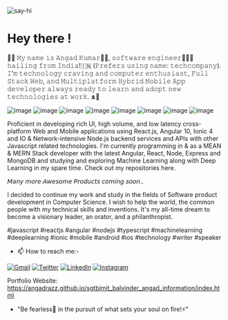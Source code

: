 ![say-hi](https://user-images.githubusercontent.com/38580123/190860440-ff83c1da-4d8e-4c91-898d-0b3de5890a10.gif)
# Hey there !

🐺🎃  𝙼𝚢 𝚗𝚊𝚖𝚎 𝚒𝚜 𝙰𝚗𝚐𝚊𝚍 𝙺𝚞𝚖𝚊𝚛👨🏻, 𝚜𝚘𝚏𝚝𝚠𝚊𝚛𝚎 𝚎𝚗𝚐𝚒𝚗𝚎𝚎𝚛👨🏻‍💻 𝚑𝚊𝚒𝚕𝚒𝚗𝚐 𝚏𝚛𝚘𝚖 𝙸𝚗𝚍𝚒𝚊!🇮🇳 (𝙿𝚛𝚎𝚏𝚎𝚛𝚜 𝚞𝚜𝚒𝚗𝚐 𝚗𝚊𝚖𝚎: 𝚝𝚎𝚌𝚑𝚌𝚘𝚖𝚙𝚊𝚗𝚢). 𝙸'𝚖 𝚝𝚎𝚌𝚑𝚗𝚘𝚕𝚘𝚐𝚢 𝚌𝚛𝚊𝚟𝚒𝚗𝚐 𝚊𝚗𝚍 𝚌𝚘𝚖𝚙𝚞𝚝𝚎𝚛 𝚎𝚗𝚝𝚑𝚞𝚜𝚒𝚊𝚜𝚝, 𝙵𝚞𝚕𝚕 𝚂𝚝𝚊𝚌𝚔 𝚆𝚎𝚋, 𝚊𝚗𝚍 𝙼𝚞𝚕𝚝𝚒𝚙𝚕𝚊𝚝𝚏𝚘𝚛𝚖 𝙷𝚢𝚋𝚛𝚒𝚍 𝙼𝚘𝚋𝚒𝚕𝚎 𝙰𝚙𝚙 𝚍𝚎𝚟𝚎𝚕𝚘𝚙𝚎𝚛 𝚊𝚕𝚠𝚊𝚢𝚜 𝚛𝚎𝚊𝚍𝚢 𝚝𝚘 𝚕𝚎𝚊𝚛𝚗 𝚊𝚗𝚍 𝚊𝚍𝚘𝚙𝚝 𝚗𝚎𝚠 𝚝𝚎𝚌𝚑𝚗𝚘𝚕𝚘𝚐𝚒𝚎𝚜 𝚊𝚝 𝚠𝚘𝚛𝚔.  ♝🍓

![image](https://img.shields.io/badge/JavaScript-F7DF1E?style=for-the-badge&logo=javascript&logoColor=black) 
![image](https://img.shields.io/badge/TypeScript-007ACC?style=for-the-badge&logo=typescript&logoColor=white) 
![image](https://img.shields.io/badge/Angular-DD0031?style=for-the-badge&logo=angular&logoColor=white) 
![image](https://img.shields.io/badge/React-20232A?style=for-the-badge&logo=react&logoColor=61DAFB) 
![image](https://img.shields.io/badge/Node.js-43853D?style=for-the-badge&logo=node-dot-js&logoColor=white) 
![image](https://img.shields.io/badge/HTML5-E34F26?style=for-the-badge&logo=html5&logoColor=white) 
![image](https://img.shields.io/badge/CSS-239120?&style=for-the-badge&logo=css3&logoColor=white) 
![image](https://img.shields.io/badge/TensorFlow-FF6F00?style=for-the-badge&logo=TensorFlow&logoColor=white)

Proficient in developing rich UI, high volume, and low latency cross-platform Web and Mobile applications using React.js, Angular 10, Ionic 4 and IO & Network-intensive Node.js backend services and APIs with other Javascript related technologies. I'm currently programming in & as a MEAN & MERN Stack developer with the latest Angular, React, Node, Express and MongoDB and studying and exploring Machine Learning along with Deep Learning in my spare time. Check out my repositories here.

𝘔𝘢𝘯𝘺 𝘮𝘰𝘳𝘦 𝘈𝘸𝘦𝘴𝘰𝘮𝘦 𝘗𝘳𝘰𝘥𝘶𝘤𝘵𝘴 𝘤𝘰𝘮𝘪𝘯𝘨 𝘴𝘰𝘰𝘯..

I decided to continue my work and study in the fields of Software product development in Computer Science. I wish to help the world, the common people with my technical skills and inventions. It's my all-time dream to become a visionary leader, an orator, and a philanthropist.

#javascript #reactjs #angular #nodejs #typescript #machinelearning #deeplearning #ionic #mobile #android #ios #technology #writer #speaker

- 📫 How to reach me:- 

[![Gmail](https://img.shields.io/badge/Gmail-D14836?style=for-the-badge&logo=gmail&logoColor=white)](mailto:angadraj9534@gmail.com)
[![Twitter](https://img.shields.io/badge/Twitter-1DA1F2?style=for-the-badge&logo=twitter&logoColor=white&label=TechyGeeeky)](https://twitter.com/angadraj862)
[![LinkedIn](https://img.shields.io/badge/LinkedIn-0077B5?style=for-the-badge&logo=linkedin&logoColor=white)](https://www.linkedin.com/in/angad-kumar-7892b818b/)
[![Instagram](https://img.shields.io/badge/Instagram-E4405F?style=for-the-badge&logo=instagram&logoColor=white)](https://www.instagram.com/angad_mandal_2/)


Portfolio Website: https://angadrazz.github.io/sgtbimit_balvinder_angad_information/index.html

- "Be fearless🦁 in the pursuit of what sets your soul on fire!⚡"
